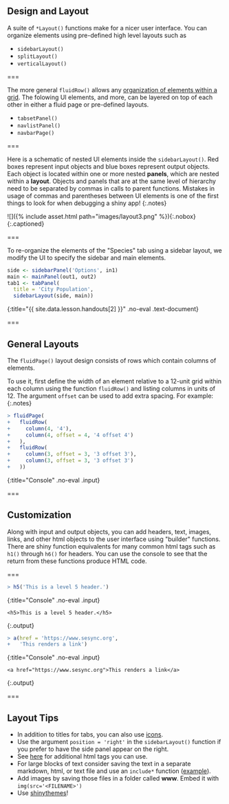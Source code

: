 ---
---

## Design and Layout

A suite of `*Layout()` functions make for a nicer user interface. You can
organize elements using pre-defined high level layouts such as

- `sidebarLayout()`
- `splitLayout()`
- `verticalLayout()`

===

The more general `fluidRow()` allows any [organization of elements within a
grid](http://shiny.rstudio.com/articles/layout-guide.html#grid-layouts-in-depth).
The folowing UI elements, and more, can be layered on top of each other in
either a fluid page or pre-defined layouts.

- `tabsetPanel()`
- `navlistPanel()`
- `navbarPage()`

===

Here is a schematic of nested UI elements inside the `sidebarLayout()`. Red
boxes represent input objects and blue boxes represent output objects. Each
object is located within one or more nested **panels**, which are nested within
a **layout**. Objects and panels that are at the same level of hierarchy need to
be separated by commas in calls to parent functions. Mistakes in usage of commas
and parentheses between UI elements is one of the first things to look for when
debugging a shiny app!
{:.notes}

![]({% include asset.html path="images/layout3.png" %}){:.nobox}
{:.captioned}

===

To re-organize the elements of the "Species" tab using a sidebar layout, we
modify the UI to specify the sidebar and main elements.



~~~r
side <- sidebarPanel('Options', in1)
main <- mainPanel(out1, out2)
tab1 <- tabPanel(
  title = 'City Population',
  sidebarLayout(side, main))
~~~
{:title="{{ site.data.lesson.handouts[2] }}" .no-eval .text-document}


===

## General Layouts

The `fluidPage()` layout design consists of rows which contain columns of
elements.

To use it, first define the width of an element relative to a 12-unit
grid within each column using the function `fluidRow()` and listing columns in
units of 12. The argument `offset` can be used to add extra spacing. For
example:
{:.notes}



~~~r
> fluidPage(
+   fluidRow(
+     column(4, '4'),
+     column(4, offset = 4, '4 offset 4')      
+   ),
+   fluidRow(
+     column(3, offset = 3, '3 offset 3'),
+     column(3, offset = 3, '3 offset 3')  
+   ))
~~~
{:title="Console" .no-eval .input}


===

## Customization

Along with input and output objects, you can add headers, text, images, links,
and other html objects to the user interface using "builder" functions. There
are shiny function equivalents for many common html tags such as `h1()` through
`h6()` for headers. You can use the console to see that the return from these
functions produce HTML code.

===



~~~r
> h5('This is a level 5 header.')
~~~
{:title="Console" .no-eval .input}

~~~
<h5>This is a level 5 header.</h5>
~~~
{:.output}




~~~r
> a(href = 'https://www.sesync.org',
+   'This renders a link')
~~~
{:title="Console" .no-eval .input}

~~~
<a href="https://www.sesync.org">This renders a link</a>
~~~
{:.output}

===

## Layout Tips

- In addition to titles for tabs, you can also use
  [icons](http://shiny.rstudio.com/reference/shiny/latest/icon.html).
- Use the argument `position = 'right'` in the `sidebarLayout()` function if you
  prefer to have the side panel appear on the right.
- See [here](http://shiny.rstudio.com/articles/tag-glossary.html) for additional
  html tags you can use.
- For large blocks of text consider saving the text in a separate markdown,
  html, or text file and use an `include*` function
  ([example](http://shiny.rstudio.com/gallery/including-html-text-and-markdown-files.html)).
- Add images by saving those files in a folder called **www**. Embed it with
  `img(src='<FILENAME>')`
- Use [shinythemes](http://rstudio.github.io/shinythemes/)!
